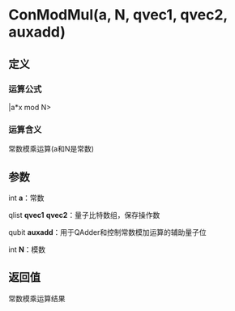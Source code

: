 # ConModMul(a, N, qvec1, qvec2, auxadd)
## 定义
### 运算公式
|a*x mod N>
### 运算含义
常数模乘运算(a和N是常数)
## 参数
int **a**：常数

qlist **qvec1** **qvec2**：量子比特数组，保存操作数

qubit **auxadd**：用于QAdder和控制常数模加运算的辅助量子位

int **N**：模数
## 返回值
常数模乘运算结果